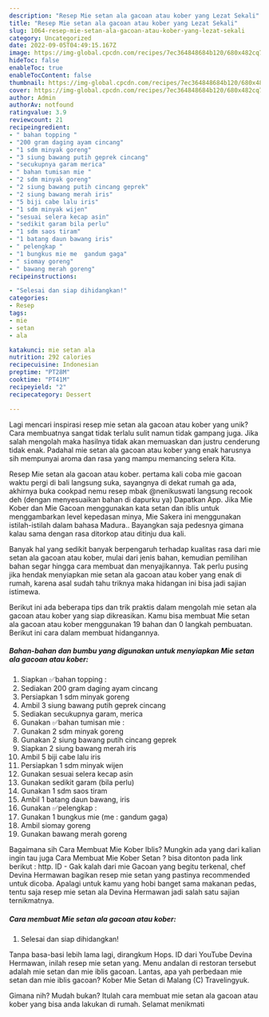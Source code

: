 ```yaml
---
description: "Resep Mie setan ala gacoan atau kober yang Lezat Sekali"
title: "Resep Mie setan ala gacoan atau kober yang Lezat Sekali"
slug: 1064-resep-mie-setan-ala-gacoan-atau-kober-yang-lezat-sekali
category: Uncategorized
date: 2022-09-05T04:49:15.167Z
image: https://img-global.cpcdn.com/recipes/7ec364848684b120/680x482cq70/mie-setan-ala-gacoan-atau-kober-foto-resep-utama.jpg
hideToc: false
enableToc: true
enableTocContent: false
thumbnail: https://img-global.cpcdn.com/recipes/7ec364848684b120/680x482cq70/mie-setan-ala-gacoan-atau-kober-foto-resep-utama.jpg
cover: https://img-global.cpcdn.com/recipes/7ec364848684b120/680x482cq70/mie-setan-ala-gacoan-atau-kober-foto-resep-utama.jpg
author: Admin
authorAv: notfound
ratingvalue: 3.9
reviewcount: 21
recipeingredient:
- " bahan topping "
- "200 gram daging ayam cincang"
- "1 sdm minyak goreng"
- "3 siung bawang putih geprek cincang"
- "secukupnya garam merica"
- " bahan tumisan mie "
- "2 sdm minyak goreng"
- "2 siung bawang putih cincang geprek"
- "2 siung bawang merah iris"
- "5 biji cabe lalu iris"
- "1 sdm minyak wijen"
- "sesuai selera kecap asin"
- "sedikit garam bila perlu"
- "1 sdm saos tiram"
- "1 batang daun bawang iris"
- " pelengkap "
- "1 bungkus mie me  gandum gaga"
- " siomay goreng"
- " bawang merah goreng"
recipeinstructions:

- "Selesai dan siap dihidangkan!"
categories:
- Resep
tags:
- mie
- setan
- ala

katakunci: mie setan ala 
nutrition: 292 calories
recipecuisine: Indonesian
preptime: "PT28M"
cooktime: "PT41M"
recipeyield: "2"
recipecategory: Dessert

---
```





Lagi mencari inspirasi resep mie setan ala gacoan atau kober yang unik? Cara membuatnya sangat tidak terlalu sulit namun tidak gampang juga. Jika salah mengolah maka hasilnya tidak akan memuaskan dan justru cenderung tidak enak. Padahal mie setan ala gacoan atau kober yang enak harusnya sih mempunyai aroma dan rasa yang mampu memancing selera Kita.





Resep Mie setan ala gacoan atau kober. pertama kali coba mie gacoan waktu pergi di bali langsung suka, sayangnya di dekat rumah ga ada, akhirnya buka cookpad nemu resep mbak @nenikuswati langsung recook deh (dengan menyesuaikan bahan di dapurku ya) Dapatkan App. Jika Mie Kober dan Mie Gacoan menggunakan kata setan dan iblis untuk menggambarkan level kepedasan minya, Mie Sakera ini menggunakan istilah-istilah dalam bahasa Madura.. Bayangkan saja pedesnya gimana kalau sama dengan rasa ditorkop atau ditinju dua kali.

Banyak hal yang sedikit banyak berpengaruh terhadap kualitas rasa dari mie setan ala gacoan atau kober, mulai dari jenis bahan, kemudian pemilihan bahan segar hingga cara membuat dan menyajikannya. Tak perlu pusing jika hendak menyiapkan mie setan ala gacoan atau kober yang enak di rumah, karena asal sudah tahu triknya maka hidangan ini bisa jadi sajian istimewa.






Berikut ini ada beberapa tips dan trik praktis dalam mengolah mie setan ala gacoan atau kober yang siap dikreasikan. Kamu bisa membuat Mie setan ala gacoan atau kober menggunakan 19 bahan dan 0 langkah pembuatan. Berikut ini cara dalam membuat hidangannya.

<!--inarticleads1-->

##### Bahan-bahan dan bumbu yang digunakan untuk menyiapkan Mie setan ala gacoan atau kober:

1. Siapkan  ✅bahan topping :
1. Sediakan 200 gram daging ayam cincang
1. Persiapkan 1 sdm minyak goreng
1. Ambil 3 siung bawang putih geprek cincang
1. Sediakan secukupnya garam, merica
1. Gunakan  ✅bahan tumisan mie :
1. Gunakan 2 sdm minyak goreng
1. Gunakan 2 siung bawang putih cincang geprek
1. Siapkan 2 siung bawang merah iris
1. Ambil 5 biji cabe lalu iris
1. Persiapkan 1 sdm minyak wijen
1. Gunakan sesuai selera kecap asin
1. Gunakan sedikit garam (bila perlu)
1. Gunakan 1 sdm saos tiram
1. Ambil 1 batang daun bawang, iris
1. Gunakan  ✅pelengkap :
1. Gunakan 1 bungkus mie (me : gandum gaga)
1. Ambil  siomay goreng
1. Gunakan  bawang merah goreng


Bagaimana sih Cara Membuat Mie Kober Iblis? Mungkin ada yang dari kalian ingin tau juga Cara Membuat Mie Kober Setan ? bisa ditonton pada link berikut : http. ID - Gak kalah dari mie Gacoan yang begitu terkenal, chef Devina Hermawan bagikan resep mie setan yang pastinya recommended untuk dicoba. Apalagi untuk kamu yang hobi banget sama makanan pedas, tentu saja resep mie setan ala Devina Hermawan jadi salah satu sajian ternikmatnya. 

<!--inarticleads2-->

##### Cara membuat Mie setan ala gacoan atau kober:


1. Selesai dan siap dihidangkan!

Tanpa basa-basi lebih lama lagi, dirangkum Hops. ID dari YouTube Devina Hermawan, inilah resep mie setan yang. Menu andalan di restoran tersebut adalah mie setan dan mie iblis gacoan. Lantas, apa yah perbedaan mie setan dan mie iblis gacoan? Kober Mie Setan di Malang (C) Travelingyuk. 

Gimana nih? Mudah bukan? Itulah cara membuat mie setan ala gacoan atau kober yang bisa anda lakukan di rumah. Selamat menikmati
